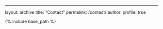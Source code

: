 ---
layout: archive
title: "Contact"
permalink: /contact/
author_profile: true

{% include base_path %}


